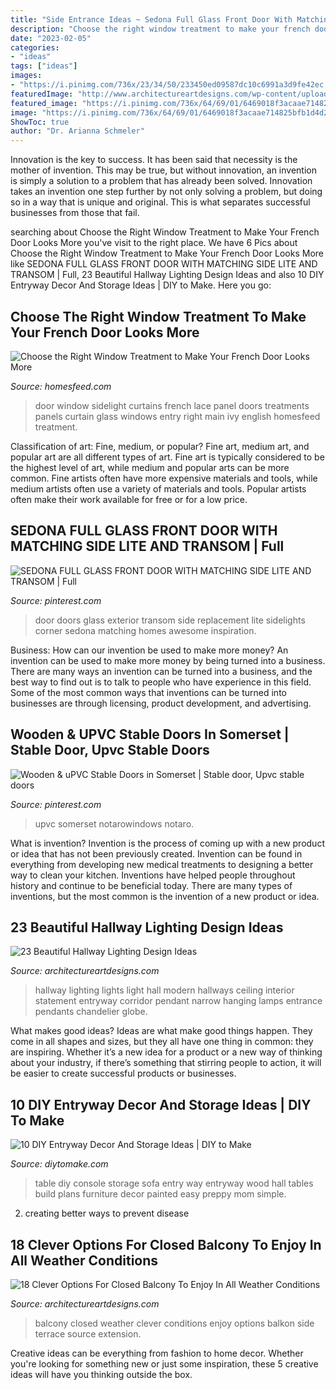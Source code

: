```yaml
---
title: "Side Entrance Ideas ~ Sedona Full Glass Front Door With Matching Side Lite And Transom"
description: "Choose the right window treatment to make your french door looks more"
date: "2023-02-05"
categories:
- "ideas"
tags: ["ideas"]
images:
- "https://i.pinimg.com/736x/23/34/50/233450ed09587dc10c6991a3d9fe42ec.jpg"
featuredImage: "http://www.architectureartdesigns.com/wp-content/uploads/2016/09/8-5.jpg"
featured_image: "https://i.pinimg.com/736x/64/69/01/6469018f3acaae714825bfb1d4d22c49.jpg"
image: "https://i.pinimg.com/736x/64/69/01/6469018f3acaae714825bfb1d4d22c49.jpg"
ShowToc: true
author: "Dr. Arianna Schmeler"
---
```



Innovation is the key to success. It has been said that necessity is the mother of invention. This may be true, but without innovation, an invention is simply a solution to a problem that has already been solved. Innovation takes an invention one step further by not only solving a problem, but doing so in a way that is unique and original. This is what separates successful businesses from those that fail.

	

		
searching about Choose the Right Window Treatment to Make Your French Door Looks More you've visit to the right place. We have 6 Pics about Choose the Right Window Treatment to Make Your French Door Looks More like SEDONA FULL GLASS FRONT DOOR WITH MATCHING SIDE LITE AND TRANSOM | Full, 23 Beautiful Hallway Lighting Design Ideas and also 10 DIY Entryway Decor And Storage Ideas | DIY to Make. Here you go:
		
    
## Choose The Right Window Treatment To Make Your French Door Looks More

<img loading=lazy src="https://homesfeed.com/wp-content/uploads/2015/07/gorgeous-wooden-french-door-idea-with-glass-accent-and-white-lace-curtain-idea-with-wooden-foor-with-flower-basket.jpg" onerror="this.onerror=null;this.src='https://tse2.mm.bing.net/th?id=OIP.5qgiYegQSyQvKE8omNJyqwHaKX&amp;pid=15.1';" alt="Choose the Right Window Treatment to Make Your French Door Looks More">

_Source: homesfeed.com_

>door window sidelight curtains french lace panel doors treatments panels curtain glass windows entry right main ivy english homesfeed treatment. 

	

Classification of art: Fine, medium, or popular?
Fine art, medium art, and popular art are all different types of art. Fine art is typically considered to be the highest level of art, while medium and popular arts can be more common. Fine artists often have more expensive materials and tools, while medium artists often use a variety of materials and tools. Popular artists often make their work available for free or for a low price.

    
## SEDONA FULL GLASS FRONT DOOR WITH MATCHING SIDE LITE AND TRANSOM | Full

<img loading=lazy src="https://i.pinimg.com/736x/64/69/01/6469018f3acaae714825bfb1d4d22c49.jpg" onerror="this.onerror=null;this.src='https://tse1.mm.bing.net/th?id=OIP.TmrcdGuBpesA-834P32NwgHaJ3&amp;pid=15.1';" alt="SEDONA FULL GLASS FRONT DOOR WITH MATCHING SIDE LITE AND TRANSOM | Full">

_Source: pinterest.com_

>door doors glass exterior transom side replacement lite sidelights corner sedona matching homes awesome inspiration. 

	

Business: How can our invention be used to make more money?
An invention can be used to make more money by being turned into a business. There are many ways an invention can be turned into a business, and the best way to find out is to talk to people who have experience in this field. Some of the most common ways that inventions can be turned into businesses are through licensing, product development, and advertising.

    
## Wooden &amp; UPVC Stable Doors In Somerset | Stable Door, Upvc Stable Doors

<img loading=lazy src="https://i.pinimg.com/736x/23/34/50/233450ed09587dc10c6991a3d9fe42ec.jpg" onerror="this.onerror=null;this.src='https://tse3.mm.bing.net/th?id=OIP.a1Kyc3FqgVLwY3xGgcN-egHaJ3&amp;pid=15.1';" alt="Wooden &amp; uPVC Stable Doors in Somerset | Stable door, Upvc stable doors">

_Source: pinterest.com_

>upvc somerset notarowindows notaro. 

	

What is invention?
Invention is the process of coming up with a new product or idea that has not been previously created. Invention can be found in everything from developing new medical treatments to designing a better way to clean your kitchen. Inventions have helped people throughout history and continue to be beneficial today. There are many types of inventions, but the most common is the invention of a new product or idea.

    
## 23 Beautiful Hallway Lighting Design Ideas

<img loading=lazy src="http://www.architectureartdesigns.com/wp-content/uploads/2013/12/2156.jpg" onerror="this.onerror=null;this.src='https://tse3.mm.bing.net/th?id=OIP.-QfRrLd_WJqjPCNW6DnwpwAAAA&amp;pid=15.1';" alt="23 Beautiful Hallway Lighting Design Ideas">

_Source: architectureartdesigns.com_

>hallway lighting lights light hall modern hallways ceiling interior statement entryway corridor pendant narrow hanging lamps entrance pendants chandelier globe. 

	

What makes good ideas?
Ideas are what make good things happen. They come in all shapes and sizes, but they all have one thing in common: they are inspiring. Whether it’s a new idea for a product or a new way of thinking about your industry, if there’s something that stirring people to action, it will be easier to create successful products or businesses.

    
## 10 DIY Entryway Decor And Storage Ideas | DIY To Make

<img loading=lazy src="http://www.diytomake.com/wp-content/uploads/2015/08/entry-way-table-with-storage-idea.jpg" onerror="this.onerror=null;this.src='https://tse1.mm.bing.net/th?id=OIP.QmuSKsi33z_HveJdi9dDuAHaLD&amp;pid=15.1';" alt="10 DIY Entryway Decor And Storage Ideas | DIY to Make">

_Source: diytomake.com_

>table diy console storage sofa entry way entryway wood hall tables build plans furniture decor painted easy preppy mom simple. 

	

2. creating better ways to prevent disease 

    
## 18 Clever Options For Closed Balcony To Enjoy In All Weather Conditions

<img loading=lazy src="http://www.architectureartdesigns.com/wp-content/uploads/2016/09/8-5.jpg" onerror="this.onerror=null;this.src='https://tse1.mm.bing.net/th?id=OIP.hDjJQzsvZp4IjgtrEzvbNQHaJ3&amp;pid=15.1';" alt="18 Clever Options For Closed Balcony To Enjoy In All Weather Conditions">

_Source: architectureartdesigns.com_

>balcony closed weather clever conditions enjoy options balkon side terrace source extension. 

	

Creative ideas can be everything from fashion to home decor. Whether you're looking for something new or just some inspiration, these 5 creative ideas will have you thinking outside the box.


